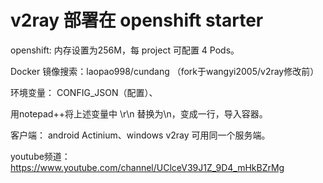 
# v2ray 部署在 openshift starter
openshift: 内存设置为256M，每 project 可配置 4 Pods。
   
   
   
Docker 镜像搜索：laopao998/cundang
（fork于wangyi2005/v2ray修改前）

环境变量： CONFIG_JSON（配置）、

用notepad++将上述变量中 \r\n 替换为\\n，变成一行，导入容器。

客户端： android Actinium、windows v2ray 可用同一个服务端。

youtube频道：https://www.youtube.com/channel/UClceV39J1Z_9D4_mHkBZrMg

